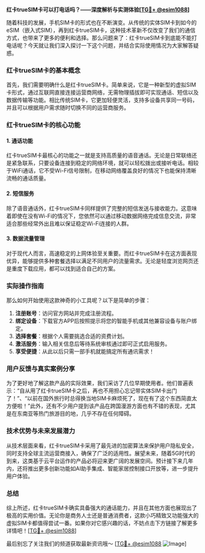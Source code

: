 **红卡trueSIM卡可以打电话吗？——深度解析与实测体验[[TG💪+ @esim1088](https://t.me/s/esim1088)]**

随着科技的发展，手机SIM卡的形式也在不断演变。从传统的实体SIM卡到如今的eSIM（嵌入式SIM），再到红卡trueSIM卡，这种技术革新不仅改变了我们的通信方式，也带来了更多的便利和选择。那么问题来了：红卡trueSIM卡到底能不能打电话呢？今天就让我们深入探讨一下这个问题，并结合实际使用情况为大家解答疑惑。

### 红卡trueSIM卡的基本概念

首先，我们需要明确什么是红卡trueSIM卡。简单来说，它是一种新型的虚拟SIM卡形式，通过互联网直接连接运营商网络，无需物理插拔即可实现通话、短信以及数据传输等功能。相比传统SIM卡，它更加轻便灵活，支持多设备共享同一号码，并且可以根据用户需求随时切换不同的运营商服务。

### 红卡trueSIM卡的核心功能

#### 1. 通话功能
红卡trueSIM卡最核心的功能之一就是支持高质量的语音通话。无论是日常联络还是紧急联系，只要设备连接到稳定的网络环境，就可以轻松拨出或接听电话。相较于WiFi通话，它不受Wi-Fi信号限制，在移动网络覆盖良好的情况下也能保持清晰流畅的通话质量。

#### 2. 短信服务
除了语音通话外，红卡trueSIM卡同样提供了完整的短信发送与接收能力。这意味着即使在没有Wi-Fi的情况下，您依然可以通过移动数据网络完成信息交流，非常适合那些经常外出且难以保证稳定Wi-Fi连接的人群。

#### 3. 数据流量管理
对于现代人而言，高速稳定的上网体验至关重要。而红卡trueSIM卡在这方面表现优异，能够提供多种套餐选择以满足不同用户的流量需求。无论是轻度浏览网页还是重度下载应用，都可以找到适合自己的方案。

### 实际操作指南

那么如何开始使用这款神奇的小工具呢？以下是简单的步骤：

1. **注册账号**：访问官方网站并完成注册流程。
2. **绑定设备**：下载官方APP后按照提示将您的智能手机或其他兼容设备与账户绑定。
3. **选择套餐**：根据个人需要挑选合适的资费计划。
4. **激活服务**：输入相关信息后等待系统审核通过即可正式启用服务。
5. **享受便捷**：从此以后只需一部手机就能搞定所有通讯需求！

### 用户反馈与真实案例分享

为了更好地了解这款产品的实际效果，我们采访了几位早期使用者。他们普遍表示：“自从用了红卡trueSIM卡之后，再也不用担心忘记带实体SIM卡出门了！”、“以前在国外旅行时总得换当地SIM卡麻烦死了，现在有了这个东西简直太方便啦！”此外，还有不少用户提到该产品在跨国漫游方面也有不错的表现，尤其是在东南亚等热门旅游目的地，几乎不存在任何障碍。

### 技术优势与未来发展潜力

从技术层面来看，红卡trueSIM卡采用了最先进的加密算法来保护用户隐私安全，同时支持全球主流运营商接入，确保了广泛的适用性。展望未来，随着5G时代的到来，这类基于云平台运作的产品必将迎来更广阔的发展空间。预计接下来几年内，还将推出更多创新功能如AI助手集成、智能家居控制接口开放等，进一步提升用户体验。

### 总结

综上所述，红卡trueSIM卡确实具备强大的通话能力，并且在其他方面也展现出了极高的实用价值。无论你是商务人士还是普通消费者，这款小巧精致又功能强大的虚拟SIM卡都值得尝试一番。如果你对它感兴趣的话，不妨点击下方链接了解更多详情吧！[[TG💪+ @esim1088](https://t.me/s/esim1088)]

最后别忘了关注我们的频道获取最新资讯哦～ [[TG💪+ @esim1088](https://t.me/s/esim1088) ![Image](https://i.postimg.cc/4NQfJmqS/Snipaste-2025-05-13-00-14-12.png)]